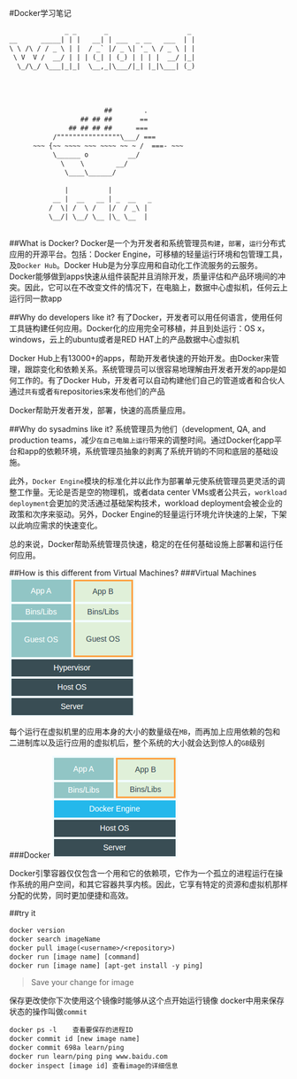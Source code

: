 #Docker学习笔记
```language
              _ _       _                    _
__      _____| | |   __| | ___  _ __   ___  | |
\ \ /\ / / _ \ | |  / _` |/ _ \| '_ \ / _ \ | |
 \ V  V /  __/ | | | (_| | (_) | | | |  __/ |_|
  \_/\_/ \___|_|_|  \__,_|\___/|_| |_|\___| (_)
                                              
 
 
 
                        ##        .
                  ## ## ##       ==
               ## ## ## ##      ===
           /""""""""""""""""\___/ ===
      ~~~ {~~ ~~~~ ~~~ ~~~~ ~~ ~ /  ===- ~~~
           \______ o          __/
             \    \        __/
              \____\______/
 
              |          |
           __ |  __   __ | _  __   _
          /  \| /  \ /   |/  / _\ |
          \__/| \__/ \__ |\_ \__  |
 
```
##What is Docker?
Docker是一个为开发者和系统管理员`构建`，`部署`，`运行`分布式应用的开源平台。包括：Docker Engine，可移植的轻量运行环境和包管理工具，及`Docker Hub`。Docker Hub是为分享应用和自动化工作流服务的云服务。Docker能够做到apps快速从组件装配并且消除开发，质量评估和产品环境间的冲突。因此，它可以在不改变文件的情况下，在电脑上，数据中心虚拟机，任何云上运行同一款app

##Why do developers like it?
有了Docker，开发者可以用任何语言，使用任何工具链构建任何应用。Docker化的应用完全可移植，并且到处运行：OS x，windows，云上的ubuntu或者是RED HAT上的产品数据中心虚拟机

Docker Hub上有13000+的apps，帮助开发者快速的开始开发。由Docker来管理，跟踪变化和依赖关系。系统管理员可以很容易地理解由开发者开发的app是如何工作的。有了Docker Hub，开发者可以自动构建他们自己的管道或者和合伙人通过`共有`或者`有`repositories来发布他们的产品

Docker帮助开发者开发，部署，快速的高质量应用。

##Why do sysadmins like it?
系统管理员为他们（development, QA, and production teams，减少`在自己电脑上运行`带来的调整时间。通过Docker化app平台和app的依赖环境，系统管理员抽象的剥离了系统开销的不同和底层的基础设施。

此外，`Docker Engine`模块的标准化并以此作为部署单元使系统管理员更灵活的调整工作量。无论是否是空的物理机，或者data center VMs或者公共云，`workload deployment`会更加的灵活通过基础架构技术，workload deployment会被企业的政策和次序来驱动。另外，Docker Engine的轻量运行环境允许快速的上架，下架以此响应需求的快速变化。

总的来说，Docker帮助系统管理员快速，稳定的在任何基础设施上部署和运行任何应用。

##How is this different from Virtual Machines?
###Virtual Machines
![](img/2015-05-11-intro-1.png)

每个运行在虚拟机里的应用本身的大小的数量级在`MB`，而再加上应用依赖的包和二进制库以及运行应用的虚拟机后，整个系统的大小就会达到惊人的`GB`级别

###Docker
![](img/2015-05-11-intro-2.png)

Docker引擎容器仅仅包含一个用和它的依赖项，它作为一个孤立的进程运行在操作系统的用户空间，和其它容器共享内核。因此，它享有特定的资源和虚拟机那样分配的优势，同时更加便捷和高效。

##try it

```shell
docker version
docker search imageName
docker pull image(<username>/<repository>)
docker run [image name] [command]
docker run [image name] [apt-get install -y ping]
```

>Save your change for image

保存更改使你下次使用这个镜像时能够从这个点开始运行镜像
docker中用来保存状态的操作叫做`commit`
```shell
docker ps -l    查看要保存的进程ID
docker commit id [new image name]
docker commit 698a learn/ping
docker run learn/ping ping www.baidu.com
docker inspect [image id] 查看image的详细信息
```